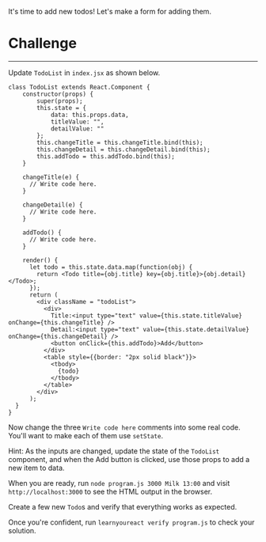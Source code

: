 It's time to add new todos! Let's make a form for adding them.

# Challenge
---

Update `TodoList` in `index.jsx` as shown below.

```
class TodoList extends React.Component {
    constructor(props) {
        super(props);
        this.state = {
            data: this.props.data,
            titleValue: "",
            detailValue: ""
        };
        this.changeTitle = this.changeTitle.bind(this);
        this.changeDetail = this.changeDetail.bind(this);
        this.addTodo = this.addTodo.bind(this);
    }

    changeTitle(e) {
      // Write code here.
    }

    changeDetail(e) {
      // Write code here.
    }

    addTodo() {
      // Write code here.
    }

    render() {
      let todo = this.state.data.map(function(obj) {
        return <Todo title={obj.title} key={obj.title}>{obj.detail}</Todo>;
      });
      return (
        <div className = "todoList">
          <div>
            Title:<input type="text" value={this.state.titleValue} onChange={this.changeTitle} />
            Detail:<input type="text" value={this.state.detailValue} onChange={this.changeDetail} />
            <button onClick={this.addTodo}>Add</button>
          </div>
          <table style={{border: "2px solid black"}}>
            <tbody>
              {todo}
            </tbody>
          </table>
        </div>
      );
  }
}
```

Now change the three `Write code here` comments into some real code. You'll
want to make each of them use `setState`.

Hint: As the inputs are changed, update the state of the `TodoList` component,
and when the Add button is clicked, use those props to add a new item to data.

When you are ready, run `node program.js 3000 Milk 13:00` and visit
`http://localhost:3000` to see the HTML output in the browser.

Create a few new `Todo`s and verify that everything works as expected.

Once you're confident, run `learnyoureact verify program.js` to check your solution.
